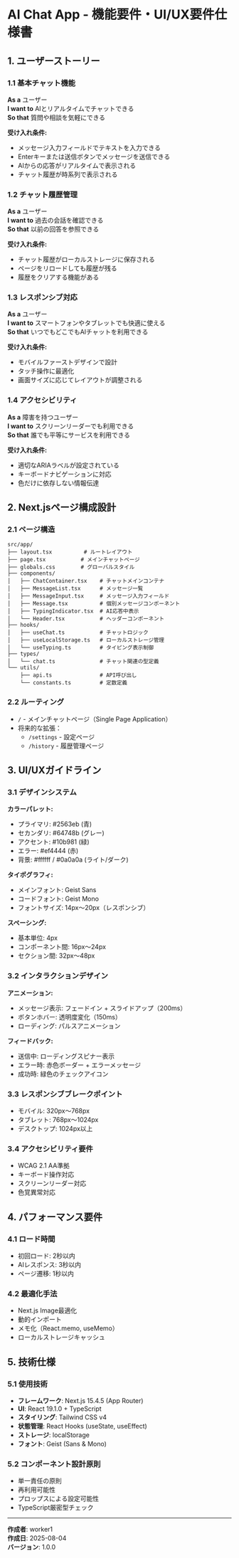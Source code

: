 # AI Chat App - 機能要件・UI/UX要件仕様書

## 1. ユーザーストーリー

### 1.1 基本チャット機能
**As a** ユーザー  
**I want to** AIとリアルタイムでチャットできる  
**So that** 質問や相談を気軽にできる

**受け入れ条件:**
- メッセージ入力フィールドでテキストを入力できる
- Enterキーまたは送信ボタンでメッセージを送信できる
- AIからの応答がリアルタイムで表示される
- チャット履歴が時系列で表示される

### 1.2 チャット履歴管理
**As a** ユーザー  
**I want to** 過去の会話を確認できる  
**So that** 以前の回答を参照できる

**受け入れ条件:**
- チャット履歴がローカルストレージに保存される
- ページをリロードしても履歴が残る
- 履歴をクリアする機能がある

### 1.3 レスポンシブ対応
**As a** ユーザー  
**I want to** スマートフォンやタブレットでも快適に使える  
**So that** いつでもどこでもAIチャットを利用できる

**受け入れ条件:**
- モバイルファーストデザインで設計
- タッチ操作に最適化
- 画面サイズに応じてレイアウトが調整される

### 1.4 アクセシビリティ
**As a** 障害を持つユーザー  
**I want to** スクリーンリーダーでも利用できる  
**So that** 誰でも平等にサービスを利用できる

**受け入れ条件:**
- 適切なARIAラベルが設定されている
- キーボードナビゲーションに対応
- 色だけに依存しない情報伝達

## 2. Next.jsページ構成設計

### 2.1 ページ構造
```
src/app/
├── layout.tsx          # ルートレイアウト
├── page.tsx           # メインチャットページ
├── globals.css        # グローバルスタイル
├── components/
│   ├── ChatContainer.tsx    # チャットメインコンテナ
│   ├── MessageList.tsx      # メッセージ一覧
│   ├── MessageInput.tsx     # メッセージ入力フィールド
│   ├── Message.tsx          # 個別メッセージコンポーネント
│   ├── TypingIndicator.tsx  # AI応答中表示
│   └── Header.tsx           # ヘッダーコンポーネント
├── hooks/
│   ├── useChat.ts           # チャットロジック
│   ├── useLocalStorage.ts   # ローカルストレージ管理
│   └── useTyping.ts         # タイピング表示制御
├── types/
│   └── chat.ts              # チャット関連の型定義
└── utils/
    ├── api.ts               # API呼び出し
    └── constants.ts         # 定数定義
```

### 2.2 ルーティング
- `/` - メインチャットページ（Single Page Application）
- 将来的な拡張：
  - `/settings` - 設定ページ
  - `/history` - 履歴管理ページ

## 3. UI/UXガイドライン

### 3.1 デザインシステム
**カラーパレット:**
- プライマリ: #2563eb (青)
- セカンダリ: #64748b (グレー)
- アクセント: #10b981 (緑)
- エラー: #ef4444 (赤)
- 背景: #ffffff / #0a0a0a (ライト/ダーク)

**タイポグラフィ:**
- メインフォント: Geist Sans
- コードフォント: Geist Mono
- フォントサイズ: 14px〜20px（レスポンシブ）

**スペーシング:**
- 基本単位: 4px
- コンポーネント間: 16px〜24px
- セクション間: 32px〜48px

### 3.2 インタラクションデザイン
**アニメーション:**
- メッセージ表示: フェードイン + スライドアップ（200ms）
- ボタンホバー: 透明度変化（150ms）
- ローディング: パルスアニメーション

**フィードバック:**
- 送信中: ローディングスピナー表示
- エラー時: 赤色ボーダー + エラーメッセージ
- 成功時: 緑色のチェックアイコン

### 3.3 レスポンシブブレークポイント
- モバイル: 320px〜768px
- タブレット: 768px〜1024px
- デスクトップ: 1024px以上

### 3.4 アクセシビリティ要件
- WCAG 2.1 AA準拠
- キーボード操作対応
- スクリーンリーダー対応
- 色覚異常対応

## 4. パフォーマンス要件

### 4.1 ロード時間
- 初回ロード: 2秒以内
- AIレスポンス: 3秒以内
- ページ遷移: 1秒以内

### 4.2 最適化手法
- Next.js Image最適化
- 動的インポート
- メモ化（React.memo, useMemo）
- ローカルストレージキャッシュ

## 5. 技術仕様

### 5.1 使用技術
- **フレームワーク**: Next.js 15.4.5 (App Router)
- **UI**: React 19.1.0 + TypeScript
- **スタイリング**: Tailwind CSS v4
- **状態管理**: React Hooks (useState, useEffect)
- **ストレージ**: localStorage
- **フォント**: Geist (Sans & Mono)

### 5.2 コンポーネント設計原則
- 単一責任の原則
- 再利用可能性
- プロップスによる設定可能性
- TypeScript厳密型チェック

---

**作成者**: worker1  
**作成日**: 2025-08-04  
**バージョン**: 1.0.0